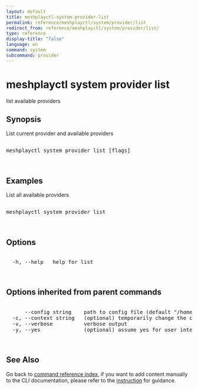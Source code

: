 ```yaml
---
layout: default
title: meshplayctl-system-provider-list
permalink: reference/meshplayctl/system/provider/list
redirect_from: reference/meshplayctl/system/provider/list/
type: reference
display-title: "false"
language: en
command: system
subcommand: provider
---
```


# meshplayctl system provider list

list available providers

## Synopsis

List current provider and available providers
<pre class='codeblock-pre'>
<div class='codeblock'>
meshplayctl system provider list [flags]

</div>
</pre> 

## Examples

List all available providers
<pre class='codeblock-pre'>
<div class='codeblock'>
meshplayctl system provider list

</div>
</pre> 

## Options

<pre class='codeblock-pre'>
<div class='codeblock'>
  -h, --help   help for list

</div>
</pre>

## Options inherited from parent commands

<pre class='codeblock-pre'>
<div class='codeblock'>
      --config string    path to config file (default "/home/runner/.meshery/config.yaml")
  -c, --context string   (optional) temporarily change the current context.
  -v, --verbose          verbose output
  -y, --yes              (optional) assume yes for user interactive prompts.

</div>
</pre>

## See Also

Go back to [command reference index](/reference/meshplayctl/), if you want to add content manually to the CLI documentation, please refer to the [instruction](/project/contributing/contributing-cli#preserving-manually-added-documentation) for guidance.
